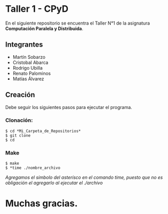 # Taller 1 - CPyD
En el siguiente repositorio se encuentra el Taller N°1 de la asignatura **Computación Paralela y Distribuida**.

## Integrantes
* Martín Sobarzo
* Cristobal Abarca
* Rodrigo Ubilla
* Renato Palominos
* Matías Álvarez

## Creación
Debe seguir los siguientes pasos para ejecutar el programa.

### Clonación:
```
$ cd *Mi_Carpeta_de_Repositorios*
$ git clone 
$ cd 
```

### Make
```
$ make
$ *time ./nombre_archivo
```
*Agregamos el símbolo del asterísco en el comando time, puesto que no es obligación el agregarlo al ejecutar el ./archivo*

# Muchas gracias.